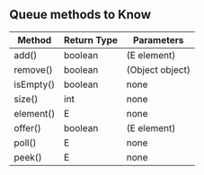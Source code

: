 ## Queue methods to Know

| Method        | Return Type          | Parameters                            |
|---------------|----------------------|---------------------------------------|
|add()          | boolean              | (E element)                           |
|remove()       | boolean              | (Object object)                       |
|isEmpty()      | boolean              | none                                  |
|size()         | int                  | none                                  |
|element()      | E                    | none                                  |
|offer()        | boolean              | (E element)                           |
|poll()         | E                    | none                                  |
|peek()         | E                    | none                                  |
